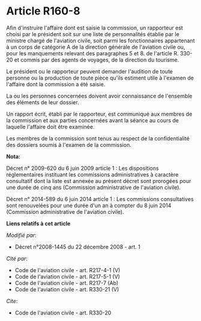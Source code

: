 # Article R160-8

Afin d'instruire l'affaire dont est saisie la commission, un rapporteur est choisi par le président soit sur une liste de
personnalités établie par le ministre chargé de l'aviation civile, soit parmi les fonctionnaires appartenant à un corps de
catégorie A de la direction générale de l'aviation civile ou, pour les manquements relevant des paragraphes 5 et 8. de
l'article R. 330-20 et commis par des agents de voyages, de la direction du tourisme. 

Le président ou le rapporteur peuvent demander l'audition de toute personne ou la production de toute pièce qu'ils estiment
utile à l'examen de l'affaire dont la commission a été saisie. 

La ou les personnes concernées doivent avoir connaissance de l'ensemble des éléments de leur dossier. 

Un rapport écrit, établi par le rapporteur, est communiqué aux membres de la commission et aux parties concernées avant la
séance au cours de laquelle l'affaire doit être examinée. 

Les membres de la commission sont tenus au respect de la confidentialité des dossiers soumis à l'examen de la commission.

**Nota:**

Décret n° 2009-620 du 6 juin 2009 article 1 : Les dispositions réglementaires instituant les commissions administratives à
caractère consultatif dont la liste est annexée au présent décret sont prorogées pour une durée de cinq ans (Commission
administrative de l'aviation civile).

Décret n° 2014-589 du 6 juin 2014 article 1 : Les commissions consultatives sont renouvelées pour une durée d'un an à compter
du 8 juin 2014 (Commission administrative de l'aviation civile).

**Liens relatifs à cet article**

_Modifié par_:

  - Décret n°2008-1445 du 22 décembre 2008 - art. 1

_Cité par_:

  - Code de l'aviation civile - art. R217-4-1 (V)
  - Code de l'aviation civile - art. R217-5-1 (V)
  - Code de l'aviation civile - art. R217-7 (Ab)
  - Code de l'aviation civile - art. R330-21 (V)

_Cite_:

  - Code de l'aviation civile - art. R330-20
